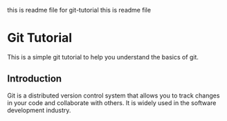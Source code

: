 this is readme file for git-tutorial
this is readme file

# Git Tutorial
This is a simple git tutorial to help you understand the basics of git.

## Introduction
Git is a distributed version control system that allows you to track changes in your code and collaborate with others. It is widely used in the software development industry.